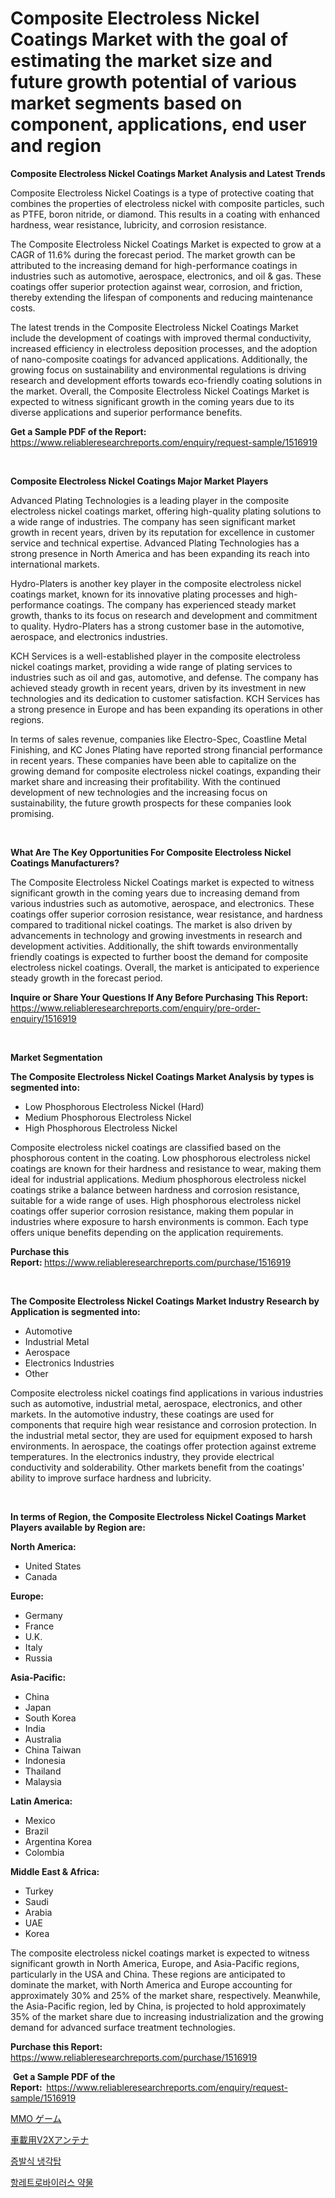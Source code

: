 <p><h1>Composite Electroless Nickel Coatings Market with the goal of estimating the market size and future growth potential of various market segments based on component, applications, end user and region</h1></p><p><strong>Composite Electroless Nickel Coatings Market Analysis and Latest Trends</strong></p>
<p><p>Composite Electroless Nickel Coatings is a type of protective coating that combines the properties of electroless nickel with composite particles, such as PTFE, boron nitride, or diamond. This results in a coating with enhanced hardness, wear resistance, lubricity, and corrosion resistance. </p><p>The Composite Electroless Nickel Coatings Market is expected to grow at a CAGR of 11.6% during the forecast period. The market growth can be attributed to the increasing demand for high-performance coatings in industries such as automotive, aerospace, electronics, and oil & gas. These coatings offer superior protection against wear, corrosion, and friction, thereby extending the lifespan of components and reducing maintenance costs.</p><p>The latest trends in the Composite Electroless Nickel Coatings Market include the development of coatings with improved thermal conductivity, increased efficiency in electroless deposition processes, and the adoption of nano-composite coatings for advanced applications. Additionally, the growing focus on sustainability and environmental regulations is driving research and development efforts towards eco-friendly coating solutions in the market. Overall, the Composite Electroless Nickel Coatings Market is expected to witness significant growth in the coming years due to its diverse applications and superior performance benefits.</p></p>
<p><strong>Get a Sample PDF of the Report:&nbsp;</strong> <a href="https://www.reliableresearchreports.com/enquiry/request-sample/1516919">https://www.reliableresearchreports.com/enquiry/request-sample/1516919</a></p>
<p>&nbsp;</p>
<p><strong>Composite Electroless Nickel Coatings Major Market Players</strong></p>
<p><p>Advanced Plating Technologies is a leading player in the composite electroless nickel coatings market, offering high-quality plating solutions to a wide range of industries. The company has seen significant market growth in recent years, driven by its reputation for excellence in customer service and technical expertise. Advanced Plating Technologies has a strong presence in North America and has been expanding its reach into international markets.</p><p>Hydro-Platers is another key player in the composite electroless nickel coatings market, known for its innovative plating processes and high-performance coatings. The company has experienced steady market growth, thanks to its focus on research and development and commitment to quality. Hydro-Platers has a strong customer base in the automotive, aerospace, and electronics industries.</p><p>KCH Services is a well-established player in the composite electroless nickel coatings market, providing a wide range of plating services to industries such as oil and gas, automotive, and defense. The company has achieved steady growth in recent years, driven by its investment in new technologies and its dedication to customer satisfaction. KCH Services has a strong presence in Europe and has been expanding its operations in other regions.</p><p>In terms of sales revenue, companies like Electro-Spec, Coastline Metal Finishing, and KC Jones Plating have reported strong financial performance in recent years. These companies have been able to capitalize on the growing demand for composite electroless nickel coatings, expanding their market share and increasing their profitability. With the continued development of new technologies and the increasing focus on sustainability, the future growth prospects for these companies look promising.</p></p>
<p>&nbsp;</p>
<p><strong>What Are The Key Opportunities For Composite Electroless Nickel Coatings Manufacturers?</strong></p>
<p><p>The Composite Electroless Nickel Coatings market is expected to witness significant growth in the coming years due to increasing demand from various industries such as automotive, aerospace, and electronics. These coatings offer superior corrosion resistance, wear resistance, and hardness compared to traditional nickel coatings. The market is also driven by advancements in technology and growing investments in research and development activities. Additionally, the shift towards environmentally friendly coatings is expected to further boost the demand for composite electroless nickel coatings. Overall, the market is anticipated to experience steady growth in the forecast period.</p></p>
<p><strong>Inquire or Share Your Questions If Any Before Purchasing This Report:</strong> <a href="https://www.reliableresearchreports.com/enquiry/pre-order-enquiry/1516919">https://www.reliableresearchreports.com/enquiry/pre-order-enquiry/1516919</a></p>
<p>&nbsp;</p>
<p><strong>Market Segmentation</strong></p>
<p><strong>The Composite Electroless Nickel Coatings Market Analysis by types is segmented into:</strong></p>
<p><ul><li>Low Phosphorous Electroless Nickel (Hard)</li><li>Medium Phosphorous Electroless Nickel</li><li>High Phosphorous Electroless Nickel</li></ul></p>
<p><p>Composite electroless nickel coatings are classified based on the phosphorous content in the coating. Low phosphorous electroless nickel coatings are known for their hardness and resistance to wear, making them ideal for industrial applications. Medium phosphorous electroless nickel coatings strike a balance between hardness and corrosion resistance, suitable for a wide range of uses. High phosphorous electroless nickel coatings offer superior corrosion resistance, making them popular in industries where exposure to harsh environments is common. Each type offers unique benefits depending on the application requirements.</p></p>
<p><strong>Purchase this Report:&nbsp;</strong><a href="https://www.reliableresearchreports.com/purchase/1516919">https://www.reliableresearchreports.com/purchase/1516919</a></p>
<p>&nbsp;</p>
<p><strong>The Composite Electroless Nickel Coatings Market Industry Research by Application is segmented into:</strong></p>
<p><ul><li>Automotive</li><li>Industrial Metal</li><li>Aerospace</li><li>Electronics Industries</li><li>Other</li></ul></p>
<p><p>Composite electroless nickel coatings find applications in various industries such as automotive, industrial metal, aerospace, electronics, and other markets. In the automotive industry, these coatings are used for components that require high wear resistance and corrosion protection. In the industrial metal sector, they are used for equipment exposed to harsh environments. In aerospace, the coatings offer protection against extreme temperatures. In the electronics industry, they provide electrical conductivity and solderability. Other markets benefit from the coatings' ability to improve surface hardness and lubricity.</p></p>
<p>&nbsp;</p>
<p><strong>In terms of Region, the Composite Electroless Nickel Coatings Market Players available by Region are:</strong></p>
<p>
    <p> <strong> North America: </strong>
        <ul>
            <li>United States</li>
            <li>Canada</li>
        </ul>
        </p> 
    <p> <strong> Europe: </strong>
        <ul>
            <li>Germany</li>
            <li>France</li>
            <li>U.K.</li>
            <li>Italy</li>
            <li>Russia</li>
        </ul>
        </p> 
    <p> <strong> Asia-Pacific: </strong>
        <ul>
            <li>China</li>
            <li>Japan</li>
            <li>South Korea</li>
            <li>India</li>
            <li>Australia</li>
            <li>China Taiwan</li>
            <li>Indonesia</li>
            <li>Thailand</li>
            <li>Malaysia</li>
        </ul>
        </p> 
    <p> <strong> Latin America: </strong>
        <ul>
            <li>Mexico</li>
            <li>Brazil</li>
            <li>Argentina Korea</li>
            <li>Colombia</li>
        </ul>
        </p> 
    <p> <strong> Middle East & Africa: </strong>
        <ul>
            <li>Turkey</li>
            <li>Saudi</li>
            <li>Arabia</li>
            <li>UAE</li>
            <li>Korea</li>
        </ul>
    </p>
    </p>
<p><p>The composite electroless nickel coatings market is expected to witness significant growth in North America, Europe, and Asia-Pacific regions, particularly in the USA and China. These regions are anticipated to dominate the market, with North America and Europe accounting for approximately 30% and 25% of the market share, respectively. Meanwhile, the Asia-Pacific region, led by China, is projected to hold approximately 35% of the market share due to increasing industrialization and the growing demand for advanced surface treatment technologies.</p></p>
<p><strong>Purchase this Report: </strong><a href="https://www.reliableresearchreports.com/purchase/1516919">https://www.reliableresearchreports.com/purchase/1516919</a></p>
<p>&nbsp;<strong>Get a Sample PDF of the Report:&nbsp;&nbsp;</strong><a href="https://www.reliableresearchreports.com/enquiry/request-sample/1516919">https://www.reliableresearchreports.com/enquiry/request-sample/1516919</a></p>
<p><strong></strong></p>
<p><p><a href="https://medium.com/@alysaledner2023/mmo%E3%82%B2%E3%83%BC%E3%83%A0%E5%B8%82%E5%A0%B4%E3%81%AE%E5%88%86%E6%9E%90-%E3%82%B0%E3%83%AD%E3%83%BC%E3%83%90%E3%83%AB%E6%A5%AD%E7%95%8C%E3%81%AE%E5%B1%95%E6%9C%9B%E3%81%A8%E4%BA%88%E6%B8%AC-2024%E5%B9%B4%E3%81%8B%E3%82%892031%E5%B9%B4-7c93b2cb6722">MMO ゲーム</a></p><p><a href="https://medium.com/@alysaledner2023/%E8%87%AA%E5%8B%95%E8%BB%8Av2x%E3%82%A2%E3%83%B3%E3%83%86%E3%83%8A%E5%B8%82%E5%A0%B4%E3%81%AF-%E5%B8%82%E5%A0%B4%E3%82%B7%E3%82%A7%E3%82%A2-%E3%82%B5%E3%82%A4%E3%82%BA-2031%E5%B9%B4%E3%81%BE%E3%81%A7%E3%81%AE%E4%BA%88%E6%B8%AC%E3%81%AB%E7%84%A6%E7%82%B9%E3%82%92%E5%BD%93%E3%81%A6%E3%81%A6%E3%81%84%E3%81%BE%E3%81%99-af4338fb12a3">車載用V2Xアンテナ</a></p><p><a href="https://medium.com/@kadeherman5e31oo7xi2th9fx/%EC%A6%9D%EB%B0%9C-%EB%83%89%EA%B0%81-%ED%83%91-%EC%8B%9C%EC%9E%A5%EC%9D%80-%EC%8B%9C%EC%9E%A5-%EC%A0%90%EC%9C%A0%EC%9C%A8-%EC%8B%9C%EC%9E%A5-%EB%8F%99%ED%96%A5-%EB%B0%8F-%EC%8B%9C%EC%9E%A5-%EC%84%B1%EC%9E%A5%EC%97%90-%EB%8C%80%ED%95%9C-%EC%A0%95%EB%B3%B4%EB%A5%BC-%EC%A0%9C%EA%B3%B5%ED%95%A9%EB%8B%88%EB%8B%A4-ce245e29c331">증발식 냉각탑</a></p><p><a href="https://medium.com/@kadeherman5e31oo7xi2th9fx/2024%EB%85%84%EB%B6%80%ED%84%B0-2031%EB%85%84%EA%B9%8C%EC%A7%80-%EC%98%88%EC%83%81%EB%90%9C-%EA%B8%B0%EA%B0%84-%EB%8F%99%EC%95%88%EC%9D%98-%ED%95%AD%EB%A0%88%ED%8A%B8%EB%A1%9C%EB%B0%94%EC%9D%B4%EB%9F%AC%EC%8A%A4-%EC%95%BD%EB%AC%BC-%EC%8B%9C%EC%9E%A5-%EB%B6%84%EC%84%9D-%EB%B0%8F-%EA%B7%9C%EB%AA%A8-%EC%98%88%EC%B8%A1-8a47721517de">항레트로바이러스 약물</a></p></p>